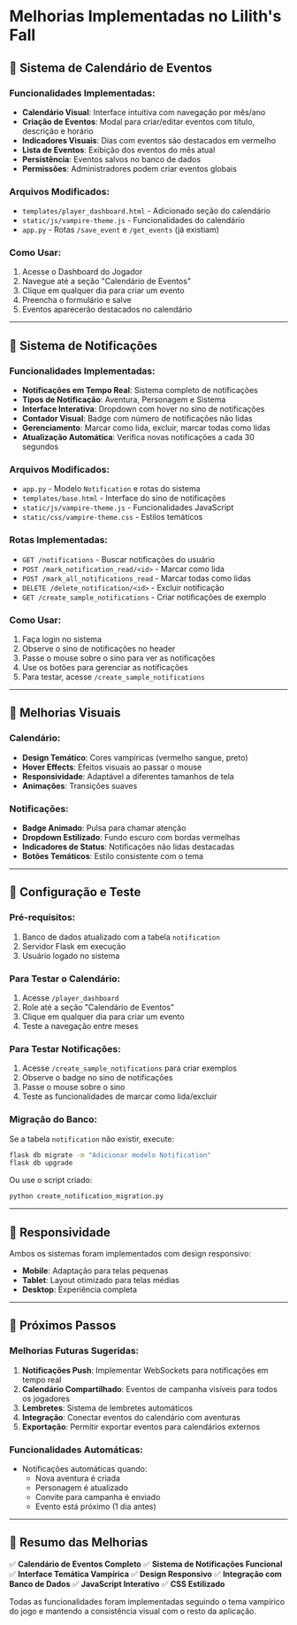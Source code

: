 # Melhorias Implementadas no Lilith's Fall

## 📅 Sistema de Calendário de Eventos

### Funcionalidades Implementadas:
- **Calendário Visual**: Interface intuitiva com navegação por mês/ano
- **Criação de Eventos**: Modal para criar/editar eventos com título, descrição e horário
- **Indicadores Visuais**: Dias com eventos são destacados em vermelho
- **Lista de Eventos**: Exibição dos eventos do mês atual
- **Persistência**: Eventos salvos no banco de dados
- **Permissões**: Administradores podem criar eventos globais

### Arquivos Modificados:
- `templates/player_dashboard.html` - Adicionado seção do calendário
- `static/js/vampire-theme.js` - Funcionalidades do calendário
- `app.py` - Rotas `/save_event` e `/get_events` (já existiam)

### Como Usar:
1. Acesse o Dashboard do Jogador
2. Navegue até a seção "Calendário de Eventos"
3. Clique em qualquer dia para criar um evento
4. Preencha o formulário e salve
5. Eventos aparecerão destacados no calendário

---

## 🔔 Sistema de Notificações

### Funcionalidades Implementadas:
- **Notificações em Tempo Real**: Sistema completo de notificações
- **Tipos de Notificação**: Aventura, Personagem e Sistema
- **Interface Interativa**: Dropdown com hover no sino de notificações
- **Contador Visual**: Badge com número de notificações não lidas
- **Gerenciamento**: Marcar como lida, excluir, marcar todas como lidas
- **Atualização Automática**: Verifica novas notificações a cada 30 segundos

### Arquivos Modificados:
- `app.py` - Modelo `Notification` e rotas do sistema
- `templates/base.html` - Interface do sino de notificações
- `static/js/vampire-theme.js` - Funcionalidades JavaScript
- `static/css/vampire-theme.css` - Estilos temáticos

### Rotas Implementadas:
- `GET /notifications` - Buscar notificações do usuário
- `POST /mark_notification_read/<id>` - Marcar como lida
- `POST /mark_all_notifications_read` - Marcar todas como lidas
- `DELETE /delete_notification/<id>` - Excluir notificação
- `GET /create_sample_notifications` - Criar notificações de exemplo

### Como Usar:
1. Faça login no sistema
2. Observe o sino de notificações no header
3. Passe o mouse sobre o sino para ver as notificações
4. Use os botões para gerenciar as notificações
5. Para testar, acesse `/create_sample_notifications`

---

## 🎨 Melhorias Visuais

### Calendário:
- **Design Temático**: Cores vampíricas (vermelho sangue, preto)
- **Hover Effects**: Efeitos visuais ao passar o mouse
- **Responsividade**: Adaptável a diferentes tamanhos de tela
- **Animações**: Transições suaves

### Notificações:
- **Badge Animado**: Pulsa para chamar atenção
- **Dropdown Estilizado**: Fundo escuro com bordas vermelhas
- **Indicadores de Status**: Notificações não lidas destacadas
- **Botões Temáticos**: Estilo consistente com o tema

---

## 🔧 Configuração e Teste

### Pré-requisitos:
1. Banco de dados atualizado com a tabela `notification`
2. Servidor Flask em execução
3. Usuário logado no sistema

### Para Testar o Calendário:
1. Acesse `/player_dashboard`
2. Role até a seção "Calendário de Eventos"
3. Clique em qualquer dia para criar um evento
4. Teste a navegação entre meses

### Para Testar Notificações:
1. Acesse `/create_sample_notifications` para criar exemplos
2. Observe o badge no sino de notificações
3. Passe o mouse sobre o sino
4. Teste as funcionalidades de marcar como lida/excluir

### Migração do Banco:
Se a tabela `notification` não existir, execute:
```bash
flask db migrate -m "Adicionar modelo Notification"
flask db upgrade
```

Ou use o script criado:
```bash
python create_notification_migration.py
```

---

## 📱 Responsividade

Ambos os sistemas foram implementados com design responsivo:
- **Mobile**: Adaptação para telas pequenas
- **Tablet**: Layout otimizado para telas médias
- **Desktop**: Experiência completa

---

## 🚀 Próximos Passos

### Melhorias Futuras Sugeridas:
1. **Notificações Push**: Implementar WebSockets para notificações em tempo real
2. **Calendário Compartilhado**: Eventos de campanha visíveis para todos os jogadores
3. **Lembretes**: Sistema de lembretes automáticos
4. **Integração**: Conectar eventos do calendário com aventuras
5. **Exportação**: Permitir exportar eventos para calendários externos

### Funcionalidades Automáticas:
- Notificações automáticas quando:
  - Nova aventura é criada
  - Personagem é atualizado
  - Convite para campanha é enviado
  - Evento está próximo (1 dia antes)

---

## 🎯 Resumo das Melhorias

✅ **Calendário de Eventos Completo**
✅ **Sistema de Notificações Funcional**
✅ **Interface Temática Vampírica**
✅ **Design Responsivo**
✅ **Integração com Banco de Dados**
✅ **JavaScript Interativo**
✅ **CSS Estilizado**

Todas as funcionalidades foram implementadas seguindo o tema vampírico do jogo e mantendo a consistência visual com o resto da aplicação.